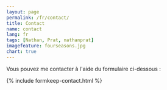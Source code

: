 ```yaml
---
layout: page
permalink: /fr/contact/
title: Contact
name: contact
lang: fr
tags: [Nathan, Prat, nathanprat]
imagefeature: fourseasons.jpg
chart: true
---
```


Vous pouvez me contacter à l'aide du formulaire ci-dessous :

{% include formkeep-contact.html %}
